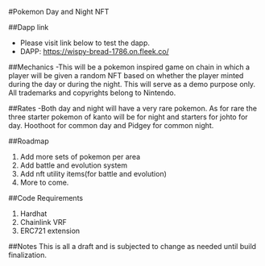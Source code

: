#Pokemon Day and Night NFT

##Dapp link

- Please visit link below to test the dapp.
- DAPP: https://wispy-bread-1786.on.fleek.co/



##Mechanics
-This will be a pokemon inspired game on chain in which a player will be given a random NFT based on whether the player minted during the day or during the night. This will serve as a demo purpose only. All trademarks and copyrights belong to Nintendo.

##Rates
-Both day and night will have a very rare pokemon. As for rare the three starter pokemon of kanto will be for night and starters for johto for day. Hoothoot for common day and Pidgey for common night.

##Roadmap

1. Add more sets of pokemon per area
2. Add battle and evolution system
3. Add nft utility items(for battle and evolution)
4. More to come.


##Code Requirements

1. Hardhat
2. Chainlink VRF
3. ERC721 extension

##Notes
This is all a draft and is subjected to change as needed until build finalization.
